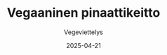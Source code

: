 ---
title: "Vegaaninen pinaattikeitto"
image: "https://vegaanibotti.lauravuo.me/2025/04/2025-04-21_small.png"
date: 2025-04-21
receipt_url: "https://vegeviettelys.fi/vegaaninen-pinaattikeitto/"
author: "Vegeviettelys"
---